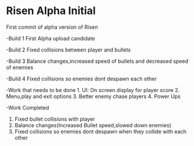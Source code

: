 # Risen Alpha Initial
 First commit of alpha version of Risen

-Build 1
 First Alpha upload candidate

-Build 2
 Fixed collisions between player and bullets
 
-Build 3
  Balance changes,increased speed of bullets and decreased speed of enemies
 
-Build 4
  Fixed collisions so enemies dont despawn each other
  
  
  -Work that needs to be done
    1. UI: On screen display for player score
    2. Menu,play and exit options
    3. Better enemy chase players
    4. Power Ups
 
 -Work Completed
   1. Fixed bullet collisions with player
   2. Balance changes(Increased Bullet speed,slowed down enemies)
   3. Fixed collisions so enemies dont despawn when they collide with each other  
